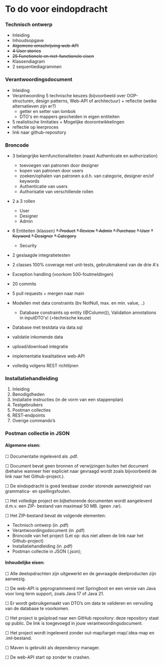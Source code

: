 # To do voor eindopdracht

### Technisch ontwerp
* Inleiding
* Inhoudsopgave
* ~~Algemene omschrijving web-API~~
* ~~4 User stories~~
* ~~25 Functionele en niet-functionele eisen~~
* Klassendiagram
* 2 sequentiediagrammen

### Verantwoordingsdocument
* Inleiding
* Verantwoording 5 technische keuzes (bijvoorbeeld over OOP-structuren,
  design patterns, Web-API of architectuur) + reflectie (welke alternatieven zijn er?)
  * getter en setter van lombok
  * DTO's en mappers gescheiden in eigen entiteiten
* 5 realistische limitaties + Mogelijke doorontwikkelingen
* reflectie op leerproces
* link naar github-repository

### Broncode
* 3 belangrijke kernfunctionaliteiten (naast Authenticate en authorization)
  * toevoegen van patronen door designer
  * kopen van patronen door users
  * zoeken/ophalen van patronen a.d.h. van categorie, designer en/of keywords
  * Authenticatie van users
  * Authorisatie van verschillende rollen
* 2 a 3 rollen
  * User
  * Designer
  * Admin
* 6 Entiteiten (klassen)
  ~~* Product~~
 ~~* Review~~ 
  ~~* Admin~~
  ~~* Purchase~~
  ~~* User~~
  ~~* Keyword~~
  ~~* Designer~~
  ~~* Category~~
  * Security

* 2 geslaagde integratietesten
* 2 classes 100% coverage met unit-tests, gebruikmakend van de drie A's
* Exception handling (voorkom 500-foutmeldingen)
* 20 commits
* 5 pull requests + mergen naar main
* Modellen met data constraints (bv NotNull, max. en min. value, ..)
  * Database constraints op entity (@Column()), Validation annotations in inputDTO's! (=technische keuze)
* Database met testdata via data.sql
* validatie inkomende data
* upload/download integratie
* implementatie kwalitatieve web-API 
* volledig volgens REST richtlijnen

### Installatiehandleiding
1. Inleiding
2. Benodigdheden
3. Installatie instructies (in de vorm van een stappenplan)
4. Testgebruikers
5. Postman collecties
6. REST-endpoints
7. Overige commando’s

### Postman collectie in JSON

#### Algemene eisen:
☐ Documentatie ingeleverd als .pdf.

☐ Document bevat geen bronnen of verwijzingen buiten het document (behalve wanneer hier
expliciet naar gevraagd wordt zoals bijvoorbeeld de link naar het Github-project.).

☐ De eindopdracht is goed leesbaar zonder storende aanwezigheid van grammatica- en
spellingsfouten.

☐ Het volledige project en bijbehorende documenten wordt aangeleverd d.m.v. een ZIP-
bestand van maximaal 50 MB. (geen .rar).

☐ Het ZIP-bestand bevat de volgende elementen:

* Technisch ontwerp (in .pdf)
* Verantwoordingsdocument (in .pdf)
* Broncode van het project (Let op: dus niet alleen de link naar het Github-project)
* Installatiehandleiding (in .pdf)
* Postman collectie in JSON (.json);

#### Inhoudelijke eisen:
☐ Alle deelopdrachten zijn uitgewerkt en de gevraagde deelproducten zijn aanwezig.

☐ De web-API is geprogrammeerd met Springboot en een versie van Java voor long term
support, zoals Java 17 of Java 21.

☐ Er wordt gebruikgemaakt van DTO’s om data te valideren en vervuiling van de database te
voorkomen.

☐ Het project is geüpload naar een GitHub repository: deze repository staat op public. De link is
toegevoegd in jouw verantwoordingsdocument.

☐ Het project wordt ingeleverd zonder out-map/target-map/.idea-map en .iml-bestand.

☐ Maven is gebruikt als dependency manager.

☐ De web-API start op zonder te crashen.
